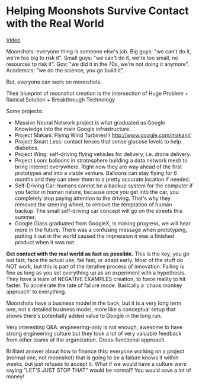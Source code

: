 # Helping Moonshots Survive Contact with the Real World

[Video](https://www.youtube.com/watch?v=DIMqIGax8Co)

Moonshots: everyone thing is someone else's job. Big guys: "we can't do it, we're too big to risk it". Small guys: "we can't do it, we're too small, no resources to risk it". Gov: "we did it in the 70s, we're not doing it anymore". Academics: "we do the science, you go build it".

But, everyone can work on moonshots.

Their blueprint of moonshot creation is the intersection of Huge Problem + Radical Solution + Breakthrough Technology

Some projects:
 - Massive Neural Network project is what graduated as Google Knowledge into the main Google infrastructure.
 - Project Makani: Flying Wind Turbines!!! http://www.google.com/makani/
 - Project Smart Less: contact lenses that sense glucose levels to help diabetics.
 - Project Wing: self-driving flying vehicles for delivery, i.e. drone delivery.
 - Project Loon: balloons in stratosphere building a data network mesh to bring Internet everywhere. Right now they are way ahead of the first prototypes and into a viable venture. Balloons can stay flying for 6 months and they can steer them to a pretty accurate location if needed.
 - Self-Driving Car: humans cannot be a backup system for the computer if you factor in human nature, because once you get into the car, you completely stop paying attention to the driving. That's why they removed the steering wheel, to remove the temptation of human backup. The small self-driving car concept will go on the streets this summer.
 - Google Glass graduated from GoogleX, is making progress, we will hear more in the future. There was a confusing message when prototyping, putting it out in the world caused the impression it was a finished product when it was not.

**Get contact with the real world as fast as possible.**
This is the key, you go out fast, face the actual use, fail fast, or adapt early.
Most of the stuff do NOT work, but this is part of the iterative process of innovation. Failing is fine as long as you set everything up as an experiment with a hypothesis.
They have a team of NEGATIVE EXAMPLES creation, to force reality to hit faster. To accelerate the rate of failure mode. Basically a 'chaos monkey approach' to everything.

Moonshots have a business model in the back, but it is a very long term one, not a detailed business model, more like a conceptual setup that shows there's potentially added value to Google in the long run.

Very interesting Q&A: engineering-only is not enough, awesome to have strong engineering culture but they took a lot of very valuable feedback from other teams of the organization. Cross-functional approach.

Brilliant answer about how to finance this: everyone working on a project (normal one, not moonshot) that is going to be a failure knows it within weeks, but just refuses to accept it. What if we would have a culture were saying "LET'S JUST STOP THAT" would be normal? You would save a lot of money!